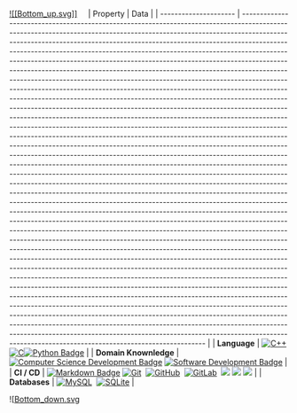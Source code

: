 [![[Bottom_up.svg]]](https://github.com/WangXuanQing/WangXuanQing/tree/main/src/Bottom_up.svg)    
| Property              | Data                                                                                                                                                                                                                                                                                                                                                                                                                                                                                                                                                                                                                                                                                                                                                                                                                                                                                                                                                                                                                                                                                                                                                                                                                                                                                                                                                                                                                                                                                                                                                                                                                                                                                                                                                                                                                                                                                                                                                                                                                                                                                                                                                                                                                                                                                                                                                                                                                                                                                                                                                                                                                                                                                                                                                                                                                             |
| --------------------- | -------------------------------------------------------------------------------------------------------------------------------------------------------------------------------------------------------------------------------------------------------------------------------------------------------------------------------------------------------------------------------------------------------------------------------------------------------------------------------------------------------------------------------------------------------------------------------------------------------------------------------------------------------------------------------------------------------------------------------------------------------------------------------------------------------------------------------------------------------------------------------------------------------------------------------------------------------------------------------------------------------------------------------------------------------------------------------------------------------------------------------------------------------------------------------------------------------------------------------------------------------------------------------------------------------------------------------------------------------------------------------------------------------------------------------------------------------------------------------------------------------------------------------------------------------------------------------------------------------------------------------------------------------------------------------------------------------------------------------------------------------------------------------------------------------------------------------------------------------------------------------------------------------------------------------------------------------------------------------------------------------------------------------------------------------------------------------------------------------------------------------------------------------------------------------------------------------------------------------------------------------------------------------------------------------------------------------------------------------------------------------------------------------------------------------------------------------------------------------------------------------------------------------------------------------------------------------------------------------------------------------------------------------------------------------------------------------------------------------------------------------------------------------------------------------------------------------- |
| **Language**          | [![C++](https://camo.githubusercontent.com/231eb990368aa8676ee37a2de0d50764929092936977180d881b5e291b545d31/68747470733a2f2f696d672e736869656c64732e696f2f62616467652f2d432b2b2d3636434336363f7374796c653d666c6174266c6f676f3d43253242253242266c6f676f436f6c6f723d303035393943)](https://camo.githubusercontent.com/231eb990368aa8676ee37a2de0d50764929092936977180d881b5e291b545d31/68747470733a2f2f696d672e736869656c64732e696f2f62616467652f2d432b2b2d3636434336363f7374796c653d666c6174266c6f676f3d43253242253242266c6f676f436f6c6f723d303035393943)[![C](https://camo.githubusercontent.com/60db0d16478a789f6a6da92f2fc4b32e9cf12c17326d55cccea71140b5595613/68747470733a2f2f696d672e736869656c64732e696f2f62616467652f2d432d3636434336363f7374796c653d666c6174266c6f676f3d43266c6f676f436f6c6f723d413842394343)](https://camo.githubusercontent.com/60db0d16478a789f6a6da92f2fc4b32e9cf12c17326d55cccea71140b5595613/68747470733a2f2f696d672e736869656c64732e696f2f62616467652f2d432d3636434336363f7374796c653d666c6174266c6f676f3d43266c6f676f436f6c6f723d413842394343)[![Python Badge](https://camo.githubusercontent.com/23c431c0fb18ac063a87e867084a69e1624c1d29ed306c3a987e88ebdf422607/68747470733a2f2f696d672e736869656c64732e696f2f62616467652f2d507974686f6e2d3337373641423f7374796c653d666c6174266c6f676f3d507974686f6e266c6f676f436f6c6f723d7768697465)](https://camo.githubusercontent.com/23c431c0fb18ac063a87e867084a69e1624c1d29ed306c3a987e88ebdf422607/68747470733a2f2f696d672e736869656c64732e696f2f62616467652f2d507974686f6e2d3337373641423f7374796c653d666c6174266c6f676f3d507974686f6e266c6f676f436f6c6f723d7768697465)                                                                                                                                                                                                                                                                                                                                                                                                                                                                                                                                                                                                                                                                                                                                                                                                                                                                                                                                                                                                                                                                                                                                                                              |
| **Domain Knownledge** | [![Computer Science Development Badge](https://camo.githubusercontent.com/361917bd00470dfdb2fc9f3577d9013d7f29bf5bbe1faa99d9f656926ef34467/68747470733a2f2f696d672e736869656c64732e696f2f62616467652f2d436f6d7075746572253230536369656e63652d4641423034303f7374796c653d666c6174266c6f676f436f6c6f723d7768697465)](https://github.com/search?q=user%3ABEPb&type=Repositories) [![Software Development Badge](https://camo.githubusercontent.com/c93034587b925cee6164221b6f25c6373066ebf463c759d5c2acb08d78efcbe5/68747470733a2f2f696d672e736869656c64732e696f2f62616467652f2d536f667477617265253230446576656c6f706d656e742d4646363630303f7374796c653d666c6174266c6f676f436f6c6f723d7768697465)](https://github.com/search?q=user%3ABEPb&type=Repositories)                                                                                                                                                                                                                                                                                                                                                                                                                                                                                                                                                                                                                                                                                                                                                                                                                                                                                                                                                                                                                                                                                                                                                                                                                                                                                                                                                                                                                                                                                                                                                                                                                                                                                                                                                                                                                                                                                                                                                                                                                                                                        |
| **CI / CD**           | [![Markdown Badge](https://camo.githubusercontent.com/24295220aca89f16b0fc636e8993f064cb0674e6f5153fd58467c04759fd2231/68747470733a2f2f696d672e736869656c64732e696f2f62616467652f2d4d61726b646f776e2d3230383846463f7374796c653d666c6174266c6f676f3d4d61726b646f776e266c6f676f436f6c6f723d7768697465)](https://github.com/BEPb/BEPb) [![Git](https://camo.githubusercontent.com/f28dfbc9279e378ede12601b7948e15257ab93ebcb49f0eaed895d5e1dadf307/68747470733a2f2f696d672e736869656c64732e696f2f62616467652f2d4769742d3030343430303f7374796c653d666c6174266c6f676f3d676974)](https://camo.githubusercontent.com/f28dfbc9279e378ede12601b7948e15257ab93ebcb49f0eaed895d5e1dadf307/68747470733a2f2f696d672e736869656c64732e696f2f62616467652f2d4769742d3030343430303f7374796c653d666c6174266c6f676f3d676974)  [![GitHub](https://camo.githubusercontent.com/6ae44faf9b08b8aabd571cd9df7a89d631f4d805b79ed4a44e81b2a839237d8c/68747470733a2f2f696d672e736869656c64732e696f2f62616467652f2d4769744875622d3434343434343f7374796c653d666c6174266c6f676f3d676974687562)](https://camo.githubusercontent.com/6ae44faf9b08b8aabd571cd9df7a89d631f4d805b79ed4a44e81b2a839237d8c/68747470733a2f2f696d672e736869656c64732e696f2f62616467652f2d4769744875622d3434343434343f7374796c653d666c6174266c6f676f3d676974687562)  [![GitLab](https://camo.githubusercontent.com/08b589794ccd8c04d20b6bb109f877ce479473e2818e9832c0d910eb13d93a4f/68747470733a2f2f696d672e736869656c64732e696f2f62616467652f2d4769744c61622d3434343434343f7374796c653d666c6174266c6f676f3d4769744c6162)](https://camo.githubusercontent.com/08b589794ccd8c04d20b6bb109f877ce479473e2818e9832c0d910eb13d93a4f/68747470733a2f2f696d672e736869656c64732e696f2f62616467652f2d4769744c61622d3434343434343f7374796c653d666c6174266c6f676f3d4769744c6162)  [![](https://camo.githubusercontent.com/01630621e9aa33ab95bee0908ed2354d2ab53e22974b909743489a9c276ac0a3/68747470733a2f2f696d672e736869656c64732e696f2f62616467652f2d446f636b65722d3234393645443f7374796c653d666c61742d737175617265266c6f676f3d646f636b6572266c6f676f436f6c6f723d7768697465)](https://www.docker.com/) [![](https://camo.githubusercontent.com/5fe760cd1de9d7c19c7d953334c9ee80cc96b3eb5980d9ac6c30e241d037ce33/68747470733a2f2f696d672e736869656c64732e696f2f62616467652f2d5079436861726d2d3030303030303f7374796c653d666c61742d737175617265266c6f676f3d7079636861726d266c6f676f436f6c6f723d7768697465)](https://www.jetbrains.com/pycharm/) [![](https://camo.githubusercontent.com/b185f7084feba61b4d42974e7dce691a8c662c2274d08cc5189c708992897aab/68747470733a2f2f696d672e736869656c64732e696f2f62616467652f2d56535f436f64652d3030374143433f7374796c653d666c61742d737175617265266c6f676f3d76697375616c2d73747564696f2d636f6465266c6f676f436f6c6f723d7768697465)](https://code.visualstudio.com/) |
| **Databases**         | [![MySQL](https://camo.githubusercontent.com/4d82374f4f5f8ad24221ff06fbfb8d7afa74ca84b94ba2508c5c89a6372f9053/68747470733a2f2f696d672e736869656c64732e696f2f62616467652f2d4d7953514c2d3434343434343f7374796c653d666c6174266c6f676f3d4d7953514c)](https://camo.githubusercontent.com/4d82374f4f5f8ad24221ff06fbfb8d7afa74ca84b94ba2508c5c89a6372f9053/68747470733a2f2f696d672e736869656c64732e696f2f62616467652f2d4d7953514c2d3434343434343f7374796c653d666c6174266c6f676f3d4d7953514c)  [![SQLite](https://camo.githubusercontent.com/98c503b7ad474b492813a8e802ac340bcda111d060005fe9bee6b4b14c793bdd/68747470733a2f2f696d672e736869656c64732e696f2f62616467652f2d53514c6974652d3434343434343f7374796c653d666c6174266c6f676f3d53514c697465)](https://camo.githubusercontent.com/98c503b7ad474b492813a8e802ac340bcda111d060005fe9bee6b4b14c793bdd/68747470733a2f2f696d672e736869656c64732e696f2f62616467652f2d53514c6974652d3434343434343f7374796c653d666c6174266c6f676f3d53514c697465)                                                                                                                                                                                                                                                                                                                                                                                                                                                                                                                                                                                                                                                                                                                                                                                                                                                                                                                                                                                                                                                                                                                                                                                                                                                                                                                                                                                                                                                                                                                                                                                                                                                                                                                                                                                                                                          |

![[Bottom_down.svg](https://github.com/WangXuanQing/WangXuanQing/tree/main/src/Bottom_down.svg)    
